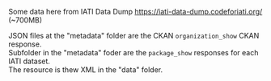 Some data here from IATI Data Dump https://iati-data-dump.codeforiati.org/ (~700MB)

JSON files at the "metadata" folder are the CKAN `organization_show` CKAN response.  
Subfolder in the "metadata" foder are the `package_show` responses for each IATI dataset.  
The resource is thew XML in the "data" folder.  
